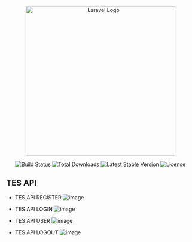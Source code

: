 <p align="center"><a href="https://laravel.com" target="_blank"><img src="https://raw.githubusercontent.com/laravel/art/master/logo-lockup/5%20SVG/2%20CMYK/1%20Full%20Color/laravel-logolockup-cmyk-red.svg" width="400" alt="Laravel Logo"></a></p>

<p align="center">
<a href="https://github.com/laravel/framework/actions"><img src="https://github.com/laravel/framework/workflows/tests/badge.svg" alt="Build Status"></a>
<a href="https://packagist.org/packages/laravel/framework"><img src="https://img.shields.io/packagist/dt/laravel/framework" alt="Total Downloads"></a>
<a href="https://packagist.org/packages/laravel/framework"><img src="https://img.shields.io/packagist/v/laravel/framework" alt="Latest Stable Version"></a>
<a href="https://packagist.org/packages/laravel/framework"><img src="https://img.shields.io/packagist/l/laravel/framework" alt="License"></a>
</p>

## TES API

- TES API REGISTER
  ![image](https://github.com/NCholisM/ptpn/assets/57277402/bb5b711b-8c23-481b-b040-713dca132246)

- TES API LOGIN
  ![image](https://github.com/NCholisM/ptpn/assets/57277402/fcf8502b-13c1-49cb-9768-1903cf9c87bf)
  
- TES API USER
  ![image](https://github.com/NCholisM/ptpn/assets/57277402/90a186cb-4e73-46cf-8206-1d832457b5be)

- TES API LOGOUT
  ![image](https://github.com/NCholisM/ptpn/assets/57277402/90fd74bd-a060-4ea3-afd9-66138238c24c)

